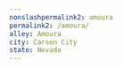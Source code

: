 ```yaml
---
﻿nonslashpermalink2: amoura
permalink2: /amoura/
alley: Amoura
city: Carson City
state: Nevada
---
```

